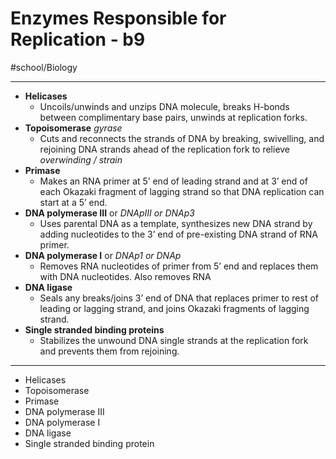 # Enzymes Responsible for Replication - b9 
#school/Biology
- - - -
* **Helicases**
	* Uncoils/unwinds and unzips DNA molecule, breaks H-bonds between complimentary base pairs, unwinds at replication forks.
* **Topoisomerase** _gyrase_
	* Cuts and reconnects the strands of DNA by breaking, swivelling, and rejoining DNA strands ahead of the replication fork to relieve _overwinding / strain_
* **Primase**
	* Makes an RNA primer at 5’ end of leading strand and at 3’ end of each Okazaki fragment of lagging strand so that DNA replication can start at a 5’ end.
* **DNA polymerase III** or _DNApIII or DNAp3_
	* Uses parental DNA as a template, synthesizes new DNA strand by adding nucleotides to the 3’ end of pre-existing DNA strand of RNA primer.
* **DNA polymerase I** or _DNAp1 or DNAp_
	* Removes RNA nucleotides of primer from 5’ end and replaces them with DNA nucleotides. Also removes RNA
* **DNA ligase**
	* Seals any breaks/joins 3’ end of DNA that replaces primer to rest of leading or lagging strand, and joins Okazaki fragments of lagging strand.
* **Single stranded binding proteins**
	* Stabilizes the unwound DNA single strands at the replication fork and prevents them from rejoining.
- - - -
* Helicases
* Topoisomerase
* Primase
* DNA polymerase III
* DNA polymerase I
* DNA ligase
* Single stranded binding protein
